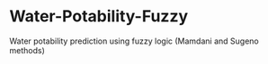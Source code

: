 # Water-Potability-Fuzzy
Water potability prediction using fuzzy logic (Mamdani and Sugeno methods)
